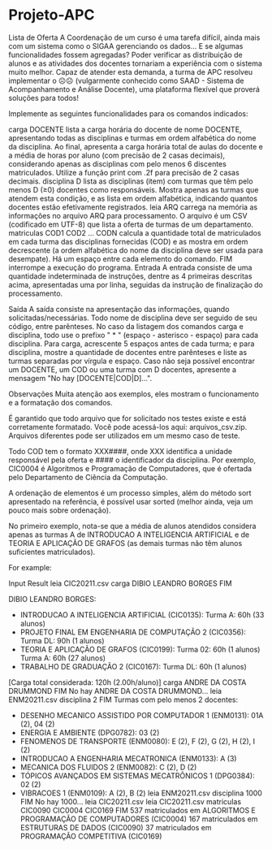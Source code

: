 # Projeto-APC

Lista de Oferta
A Coordenação de um curso é uma tarefa difícil, ainda mais com um sistema como o SIGAA gerenciando os dados... E se algumas funcionalidades fossem agregadas? Poder verificar as distribuição de alunos e as atividades dos docentes tornariam a experiência com o sistema muito melhor. Capaz de atender esta demanda, a turma de APC resolveu implementar o ☹️☹️ (vulgarmente conhecido como SAAD - Sistema de Acompanhamento e Análise Docente), uma plataforma flexível que proverá soluções para todos!

Implemente as seguintes funcionalidades para os comandos indicados:

carga DOCENTE lista a carga horária do docente de nome DOCENTE, apresentando todas as disciplinas e turmas em ordem alfabética do nome da disciplina. Ao final, apresenta a carga horária total de aulas do docente e a média de horas por aluno (com precisão de 2 casas decimais), considerando apenas as disciplinas com pelo menos 6 discentes matriculados. Utilize a função print com .2f para precisão de 2 casas decimais.
disciplina D lista as disciplinas (item) com turmas que têm pelo menos D (≥0) docentes como responsáveis. Mostra apenas as turmas que atendem esta condição, e as lista em ordem alfabética, indicando quantos docentes estão efetivamente registrados.
leia ARQ carrega na memória as informações no arquivo ARQ para processamento. O arquivo é um CSV (codificado em UTF-8) que lista a oferta de turmas de um departamento.
matriculas COD1 COD2 ... CODN calcula a quantidade total de matriculados em cada turma das disciplinas fornecidas (COD) e as mostra em ordem decrescente (a ordem alfabética do nome da disciplina deve ser usada para desempate). Há um espaço entre cada elemento do comando.
FIM interrompe a execução do programa.
Entrada
A entrada consiste de uma quantidade indeterminada de instruções, dentre as 4 primeiras descritas acima, apresentadas uma por linha, seguidas da instrução de finalização do processamento.

Saída
A saída consiste na apresentação das informações, quando solicitadas/necessárias. Todo nome de disciplina deve ser seguido de seu código, entre parênteses. No caso da listagem dos comandos carga e disciplina, todo use o prefixo " * " (espaço - asterisco - espaço) para cada disciplina. Para carga, acrescente 5 espaços antes de cada turma; e para disciplina, mostre a quantidade de docentes entre parênteses e liste as turmas separadas por vírgula e espaço. Caso não seja possível encontrar um DOCENTE, um COD ou uma turma com D docentes, apresente a mensagem "No hay [DOCENTE|COD|D]...".

Observações
Muita atenção aos exemplos, eles mostram o funcionamento e a formatação dos comandos.

É garantido que todo arquivo que for solicitado nos testes existe e está corretamente formatado. Você pode acessá-los aqui: arquivos_csv.zip. Arquivos diferentes pode ser utilizados em um mesmo caso de teste.

Todo COD tem o formato XXX####, onde XXX identifica a unidade responsável pela oferta e #### o identificador da disciplina. Por exemplo, CIC0004 é Algoritmos e Programação de Computadores, que é ofertada pelo Departamento de Ciência da Computação.

A ordenação de elementos é um processo simples, além do método sort apresentado na referência, é possível usar sorted (melhor ainda, veja um pouco mais sobre ordenação).

No primeiro exemplo, nota-se que a média de alunos atendidos considera apenas as turmas A de INTRODUCAO A INTELIGENCIA ARTIFICIAL e de TEORIA E APLICAÇÃO DE GRAFOS (as demais turmas não têm alunos suficientes matriculados).


For example:

Input	Result
leia CIC20211.csv
carga DIBIO LEANDRO BORGES
FIM

DIBIO LEANDRO BORGES:
 * INTRODUCAO A INTELIGENCIA ARTIFICIAL (CIC0135):
     Turma A: 60h (33 alunos)
 * PROJETO FINAL EM ENGENHARIA DE COMPUTAÇÃO 2 (CIC0356):
     Turma DL: 90h (1 alunos)
 * TEORIA E APLICAÇÃO DE GRAFOS (CIC0199):
     Turma 02: 60h (1 alunos)
     Turma A: 60h (27 alunos)
 * TRABALHO DE GRADUAÇÃO 2 (CIC0167):
     Turma DL: 60h (1 alunos)
     
[Carga total considerada: 120h (2.00h/aluno)]
carga ANDRE DA COSTA DRUMMOND
FIM
No hay ANDRE DA COSTA DRUMMOND...
leia ENM20211.csv
disciplina 2
FIM
Turmas com pelo menos 2 docentes:
 * DESENHO MECANICO ASSISTIDO POR COMPUTADOR 1 (ENM0131): 01A (2), 04 (2)
 * ENERGIA E AMBIENTE (DPG0782): 03 (2)
 * FENOMENOS DE TRANSPORTE (ENM0080): E (2), F (2), G (2), H (2), I (2)
 * INTRODUCAO A ENGENHARIA MECATRONICA (ENM0133): A (3)
 * MECANICA DOS FLUIDOS 2 (ENM0082): C (2), D (2)
 * TÓPICOS AVANÇADOS EM SISTEMAS MECATRÔNICOS 1 (DPG0384): 02 (2)
 * VIBRACOES 1 (ENM0109): A (2), B (2)
leia ENM20211.csv
disciplina 1000
FIM
No hay 1000...
leia CIC20211.csv
leia CIC20211.csv
matriculas CIC0090 CIC0004 CIC0169
FIM
537 matriculados em ALGORITMOS E PROGRAMAÇÃO DE COMPUTADORES (CIC0004)
167 matriculados em ESTRUTURAS DE DADOS (CIC0090)
37 matriculados em PROGRAMAÇÃO COMPETITIVA (CIC0169)
